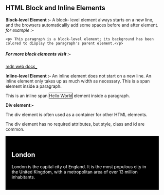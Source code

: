 ## HTML Block and Inline Elements

<b>Block-level Element :-</b>
A block- level element always starts on a new line, and the browsers automaticallly add some spaces before and after element.
_for example :-_

`<p> This paragraph is a block-level element; its background has been colored to display the paragraph's parent element.</p>`

##### For more block elements visit :-

[mdn web docs\_](https://developer.mozilla.org/en-US/docs/Web/HTML/Block-level_elements)

<b>Inline-level Element :- </b>
An inline element does not start on a new line.
An inline element only takes up as much width as necessary.
This is a span element inside a paragraph.

This is an inline span <span style="border: 1px solid black"> Hello World</span> element inside a paragraph.

<b>Div element:-</b>

The div element is often used as a container for other HTML elements.

The div element has no required attributes, but style, class and id are common. 

<div style="background-color:black;color:white;padding:20px;">
        <h2>London</h2>
        <p>London is the capital city of England. It is the most populous city in the United Kingdom, with a metropolitan area of over 13 million inhabitants.</p>
      </div>